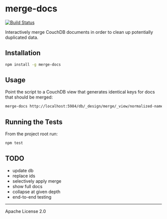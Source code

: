 merge-docs
==========

[![Build Status](https://travis-ci.org/eHealthAfrica/merge-docs.svg)](https://travis-ci.org/eHealthAfrica/merge-docs)

Interactively merge CouchDB documents in order to clean up potentially
duplicated data.

Installation
------------

```sh
npm install -g merge-docs
```

Usage
-----

Point the script to a CouchDB view that generates identical keys for docs that
should be merged:

```sh
merge-docs http://localhost:5984/db/_design/merge/_view/normalized-name
```

Running the Tests
-----------------

From the project root run:

```sh
npm test
```

TODO
----

- update db
- replace ids
- selectively apply merge
- show full docs
- collapse at given depth
- end-to-end testing

---
Apache License 2.0
